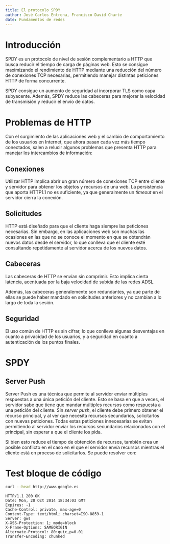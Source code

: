 ```yaml
---
title: El protocolo SPDY
author: José Carlos Entrena, Francisco David Charte
date: Fundamentos de redes
---
```


# Introducción

SPDY es un protocolo de nivel de sesión complementario a HTTP que busca reducir el tiempo de carga de páginas web. Esto se consigue maximizando el rendimiento de HTTP mediante una reducción del número de conexiones TCP necesarias, permitiendo manejar distintas peticiones HTTP de forma concurrente. 

SPDY consigue un aumento de seguridad al incorporar TLS como capa subyacente. Además, SPDY reduce las cabeceras para mejorar la velocidad de transmisión y reducir el envío de datos. 

# Problemas de HTTP
Con el surgimiento de las aplicaciones web y el cambio de comportamiento
de los usuarios en Internet, que ahora pasan cada vez más tiempo conectados,
salen a relucir algunos problemas que presenta HTTP para manejar los 
intercambios de información:

## Conexiones
Utilizar HTTP implica abrir un gran número de conexiones TCP entre
cliente y servidor para obtener los objetos y recursos de una web.
La persistencia que aporta HTTP1.1 no es suficiente, ya que 
generalmente un *timeout* en el servidor cierra la conexión.

## Solicitudes
HTTP está diseñado para que el cliente haga siempre las peticiones
necesarias. Sin embargo, en las aplicaciones web son muchas las 
ocasiones en las que no se conoce el momento en que se obtendrán
nuevos datos desde el servidor, lo que conlleva que el cliente esté
consultando repetidamente al servidor acerca de los nuevos datos.

## Cabeceras
Las cabeceras de HTTP se envían sin comprimir. Esto implica cierta
latencia, acentuada por la baja velocidad de subida de las redes ADSL.

Además, las cabeceras generalemente son 
redundantes, ya que parte de ellas se puede haber mandado en 
solicitudes anteriores y no cambian a lo largo de toda la sesión.

## Seguridad
El uso común de HTTP es sin cifrar, lo que conlleva algunas desventajas 
en cuanto a privacidad de los usuarios, y a seguridad en cuanto a 
autenticación de los puntos finales. 

# SPDY

## Server Push 

Server Push es una técnica que permite al servidor enviar múltiples respuestas a una única petición del cliente. Esto se basa en que a veces, el servidor sabe que tiene que mandar múltiples recursos como respuesta a una petición del cliente. Sin *server push*, el cliente debe primero obtener el recurso principal, y al ver que necesita recursos secundarios, solicitarlos con nuevas peticiones. Todas estas peticiones innecesarias se evitan permitiendo al servidor enviar los recursos secundarios relacionados con el principal, sin esperar a que el cliente los pida. 

Si bien esto reduce el tiempo de obtención de recursos, también crea un posible conflicto en el caso en el que el servidor envía recursos mientras el cliente está en proceso de solicitarlos. Se puede resolver con:  

# Test bloque de código

~~~sh
curl --head http://www.google.es
~~~

~~~
HTTP/1.1 200 OK
Date: Mon, 20 Oct 2014 18:34:03 GMT
Expires: -1
Cache-Control: private, max-age=0
Content-Type: text/html; charset=ISO-8859-1
Server: gws
X-XSS-Protection: 1; mode=block
X-Frame-Options: SAMEORIGIN
Alternate-Protocol: 80:quic,p=0.01
Transfer-Encoding: chunked
~~~

<!-- Compilar con
  pandoc --to latex --latex-engine pdflatex -o documento.pdf documento.md --toc -N --template template.tex
-->
